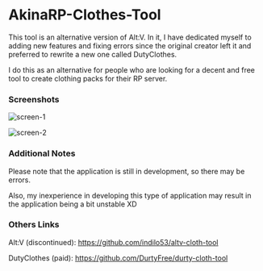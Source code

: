 # AkinaRP-Clothes-Tool

This tool is an alternative version of Alt:V. In it, I have dedicated myself to adding new features and fixing errors since the original creator left it and preferred to rewrite a new one called DutyClothes.

I do this as an alternative for people who are looking for a decent and free tool to create clothing packs for their RP server.

### Screenshots

![screen-1](https://image.prntscr.com/image/MKOD2aGBQ5GRtIytkFx2cQ.png)

![screen-2](https://image.prntscr.com/image/W9Mx-YdXTFijeJB6Mih0sA.png)

### Additional Notes

Please note that the application is still in development, so there may be errors.

Also, my inexperience in developing this type of application may result in the application being a bit unstable XD

### Others Links

Alt:V (discontinued): https://github.com/indilo53/altv-cloth-tool

DutyClothes (paid): https://github.com/DurtyFree/durty-cloth-tool
